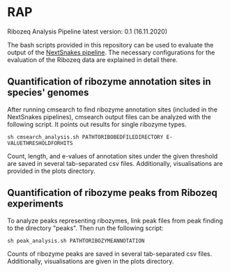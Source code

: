 # RAP
Ribozeq Analysis Pipeline
latest version: 0.1 (16.11.2020)

The bash scripts provided in this repository can be used to evaluate the output of the [NextSnakes pipeline](https://github.com/jfallmann/NextSnakes). The necessary configurations for the evaluation of the Ribozeq data are explained in detail there. 

## Quantification of ribozyme annotation sites in species' genomes

After running cmsearch to find ribozyme annotation sites (included in the NextSnakes pipelines), cmsearch output files can be analyzed with the following script. It points out results for single ribozyme types. 

`sh cmsearch_analysis.sh PATHTORIBOBEDFILEDIRECTORY E-VALUETHRESHOLDFORHITS`

Count, length, and e-values of annotation sites under the given threshold are saved in several tab-separated csv files. Additionally, visualisations are provided in the plots directory. 

## Quantification of ribozyme peaks from Ribozeq experiments

To analyze peaks representing ribozymes, link peak files from peak finding to the directory "peaks".
Then run the following script:

`sh peak_analysis.sh PATHTORIBOZYMEANNOTATION`

Counts of ribozyme peaks are saved in several tab-separated csv files. Additionally, visualisations are given in the plots directory. 
